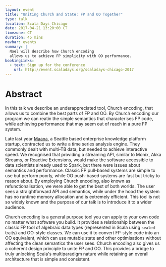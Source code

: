```yaml
---
layout: event
title: "Uniting Church and State: FP and OO Together"
type: talk
location: Scala Days Chicago
date: 2017-04-21 13:20:00 CT
timezone: CT
duration: 45 mins
navbar: events
summary: |
  Noel will describe how Church encoding
  allows us to achieve FP simplicity with OO performance.
bookingLinks:
  - text: Sign up for the conference
    url: http://event.scaladays.org/scaladays-chicago-2017
---
```


# Abstract

In this talk we describe an underappreciated tool, Church encoding, that allows us to combine the best parts of FP and OO.
By Church encoding our program we can reatin the simple semantics that characterises FP code, while achieving performance that may seem out of reach in a pure FP system.

Late last year [Maana][maana], a Seattle based enterprise knowledge platform startup, contracted us to write a time series analysis engine. 
They commonly dealt with multi-TB data, but needed to achieve interactive speed.
We recognised that providing a streaming API, similar to Monix, Akka Streams, or Reactive Extensions, would make the software accessible to data scientists already used to Spark, but there were issues about semantics and performance.
Classic FP pull-based systems are simple to use but perform poorly, while OO push-based systems are fast but tricky to reason about.
By employing Church encoding, also known as refunctionalisation, we were able to get the best of both worlds. 
The user sees a straightforward API and semantics, while under the hood the system has no runtime memory allocation and is extremely efficient.
This tool is not so widely known and the purpose of our talk is to introduce it to a wider audience.

Church encoding is a general purpose tool you can apply to your own code no matter what software you build.
It provides a relationship between the classic FP tool of algebraic data types (represented in Scala using `sealed` traits) and OO-style classes. 
We can use it to convert FP-style code into an OO equivalent, which can use mutable state and other optimisations without affecting the clean semantics the user sees.
Church encoding also gives us a coherent design principle to unite FP and OO.
This provides a bridge to truly unlocking Scala's multiparadigm nature while retaining an overall architecture that is simple and consistent.

[maana]: http://maana.io/
